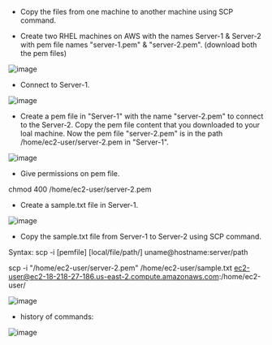 * Copy the files from one machine to another machine using SCP command.

* Create two RHEL machines on AWS with the names Server-1 & Server-2 with pem file names "server-1.pem" & "server-2.pem". (download both the pem files)

![image](https://user-images.githubusercontent.com/24622526/44766088-4bf25300-ab47-11e8-88f0-e45e9bf22680.png)

* Connect to Server-1.

![image](https://user-images.githubusercontent.com/24622526/44766612-cc19b800-ab49-11e8-827d-caa62966ffc3.png)


* Create a pem file in "Server-1" with the name "server-2.pem" to connect to the Server-2. Copy the pem file content that you downloaded to your loal machine. Now the pem file "server-2.pem" is in the path /home/ec2-user/server-2.pem in "Server-1".

![image](https://user-images.githubusercontent.com/24622526/44766727-61b54780-ab4a-11e8-87c7-c6bc7ec5747e.png)

* Give permissions on pem file.

chmod 400 /home/ec2-user/server-2.pem

* Create a sample.txt file in Server-1.

![image](https://user-images.githubusercontent.com/24622526/44766825-c07ac100-ab4a-11e8-82b6-4a9456b5f221.png)

* Copy the sample.txt file from Server-1 to Server-2 using SCP command.

Syntax: scp -i [pemfile] [local/file/path/] uname@hostname:server/path

scp -i "/home/ec2-user/server-2.pem" /home/ec2-user/sample.txt ec2-user@ec2-18-218-27-186.us-east-2.compute.amazonaws.com:/home/ec2-user/

![image](https://user-images.githubusercontent.com/24622526/44766896-118ab500-ab4b-11e8-9974-582d93389e55.png)

* history of commands:

![image](https://user-images.githubusercontent.com/24622526/44766985-7d6d1d80-ab4b-11e8-8731-ecda015b83c4.png)

